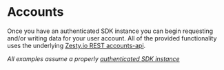 # Accounts

Once you have an authenticated SDK instance you can begin requesting and/or writing data for your user account. All of the provided functionality uses the underlying [Zesty.io REST accounts-api](https://accounts-api.zesty.org).

_All examples assume a properly_ [_authenticated SDK instance_](instantiation.md)
